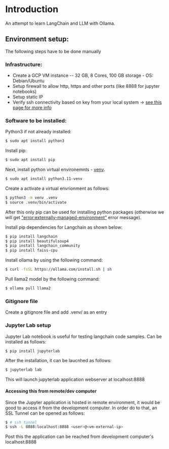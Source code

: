 # Introduction
An attempt to learn LangChain and LLM with Ollama.

## Environment setup:
The following steps have to be done manually

### Infrastructure:
* Create a GCP VM instance --  32 GB, 8 Cores, 100 GB storage - OS: Debian/Ubuntu
* Setup firewall to allow http, https and other ports (like 8888 for jupyter notebooks)
* Setup static IP
* Verify ssh connectivity based on key from your local system -> [see this page for more info](https://cloud.google.com/compute/docs/connect/standard-ssh#thirdpartytools)



### Software to be installed:


Python3 if not already installed:

```bash
$ sudo apt install python3
```

Install pip:

```bash
$ sudo apt install pip
```

Next, install python virtual environemnts - [venv](https://peps.python.org/pep-0668/). 

```bash
$ sudo apt install python3.11-venv
```

Create a activate a virtual envrionment as follows:

```bash
$ python3 -m venv .venv
$ source .venv/bin/activate
```

After this only pip can be used for installing python packages (otherwise we will get ["error:externally-managed-environment"](https://stackoverflow.com/questions/75608323/how-do-i-solve-error-externally-managed-environment-every-time-i-use-pip-3) error message).

Install pip dependencies for Langchain as shown below:

```bash
$ pip install langchain
$ pip install beautifulsoup4
$ pip install langchain_community
$ pip install faiss-cpu

```

Install ollama by using the following command:

```bash
$ curl -fsSL https://ollama.com/install.sh | sh
```

Pull llama2 model by the following command:

```bash
$ ollama pull llama2
```

### Gitignore file
Create a gitignore file and add .venv/ as an entry

### Jupyter Lab setup
Jupyter Lab notebook is useful for testing langchain code samples. Can be installed as follows:

```bash
$ pip install jupyterlab
```

After the installation, it can be laucnhed as follows:

```bash
$ jupyterlab lab
```

This will launch jupyterlab application webserver at localhost:8888

#### Accessing this from remote/dev computer
Since the Jupyter application is hosted in remote environment, it would be good to access it from the development computer. In order do to that, an SSL Tunnel can be opened as follows:

```bash
$ # ssh tunnel
$ ssh -L 8888:localhost:8888 <user>@<vm-external-ip>
```

Post this the application can be reached from development computer's localhost:8888

